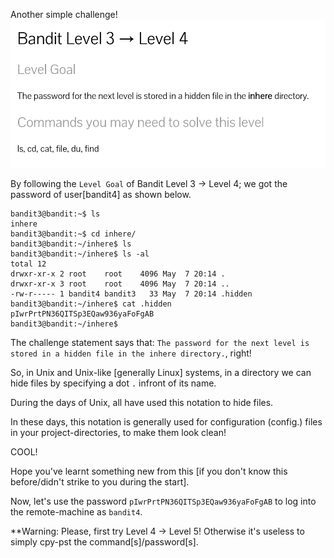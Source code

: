 Another simple challenge!
![Bandit3](https://github.com/sreekesari-vangeepuram/overthewire/blob/master/overthewire/bandit/bandit3/level3-%3Elevel4.png)

By following the `Level Goal` of Bandit Level 3 → Level 4;
we got the password of user[bandit4] as shown below.

```
bandit3@bandit:~$ ls
inhere
bandit3@bandit:~$ cd inhere/
bandit3@bandit:~/inhere$ ls
bandit3@bandit:~/inhere$ ls -al
total 12
drwxr-xr-x 2 root    root    4096 May  7 20:14 .
drwxr-xr-x 3 root    root    4096 May  7 20:14 ..
-rw-r----- 1 bandit4 bandit3   33 May  7 20:14 .hidden
bandit3@bandit:~/inhere$ cat .hidden 
pIwrPrtPN36QITSp3EQaw936yaFoFgAB
bandit3@bandit:~/inhere$
```

The challenge statement says that:
`The password for the next level is stored in a hidden file in the inhere directory.`, right!

So, in Unix and Unix-like [generally Linux] systems, in a directory we can hide files by specifying a dot `.` infront of its name.

During the days of Unix, all have used this notation to hide files.

In these days, this notation is generally used for configuration (config.) files in your project-directories, to make them look clean!

COOL!

Hope you've learnt something new from this [if you don't know this before/didn't strike to you during the start].

Now, let's use the password `pIwrPrtPN36QITSp3EQaw936yaFoFgAB` to log into the remote-machine as `bandit4`.

**Warning: Please, first try Level 4 -> Level 5! Otherwise it's useless to simply cpy-pst the command[s]/password[s].
